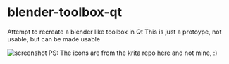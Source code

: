 # blender-toolbox-qt
Attempt to recreate a blender like toolbox in Qt
This is just a protoype, not usable, but can be made usable

![screenshot](https://i.ibb.co/cNQdnJs/image.png)
PS: The icons are from the krita repo [here](https://invent.kde.org/kde/krita/) and not mine, :)
